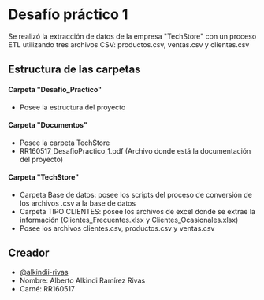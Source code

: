 
# Desafío práctico 1

Se realizó la extracción de datos de la empresa "TechStore" con un proceso ETL utilizando tres archivos CSV: productos.csv, ventas.csv y clientes.csv



## Estructura de las carpetas

#### Carpeta "Desafío_Practico"
- Posee la estructura del proyecto

#### Carpeta "Documentos"
- Posee la carpeta TechStore
- RR160517_DesafioPractico_1.pdf (Archivo donde está la documentación del proyecto)

#### Carpeta "TechStore"
- Carpeta Base de datos: posee los scripts del proceso de conversión de los archivos .csv a la base de datos
- Carpeta TIPO CLIENTES: posee los archivos de excel donde se extrae la información (Clientes_Frecuentes.xlsx y Clientes_Ocasionales.xlsx)
- Posee los archivos clientes.csv, productos.csv y ventas.csv


## Creador

- [@alkindii-rivas](https://www.github.com/alkindii-rivas)
- Nombre: Alberto Alkindi Ramírez Rivas
- Carné: RR160517

